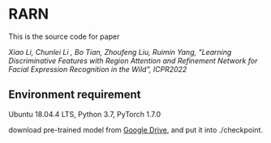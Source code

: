 # RARN
This is the source code for paper

*Xiao Li, Chunlei Li , Bo Tian, Zhoufeng Liu, Ruimin Yang, "Learning Discriminative Features with Region Attention and Refinement Network for Facial Expression Recognition in the Wild", ICPR2022*

## Environment requirement
Ubuntu 18.04.4 LTS, Python 3.7, PyTorch 1.7.0

download pre-trained model from [Google Drive](https://drive.google.com/file/d/16L1q4cJwptcl47XMO9Sc4ncNGaPp3c3N/view?usp=sharing), and put it into ./checkpoint.
